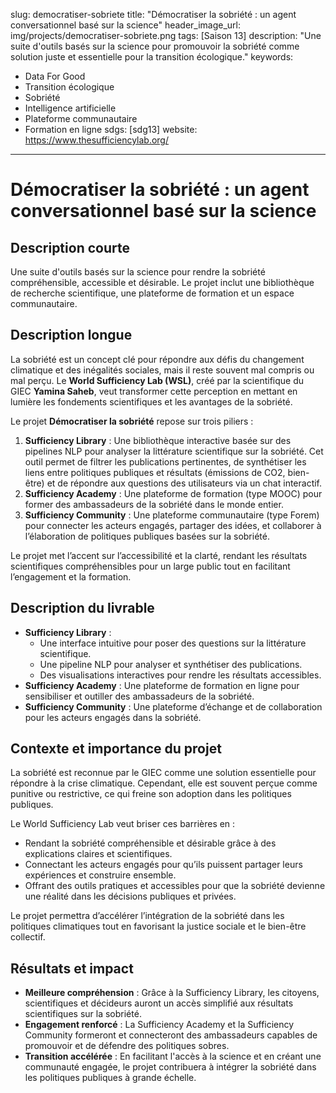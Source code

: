 slug: democratiser-sobriete
title: "Démocratiser la sobriété : un agent conversationnel basé sur la science"
header_image_url: img/projects/democratiser-sobriete.png
tags: [Saison 13]
description: "Une suite d'outils basés sur la science pour promouvoir la sobriété comme solution juste et essentielle pour la transition écologique."
keywords:
  - Data For Good
  - Transition écologique
  - Sobriété
  - Intelligence artificielle
  - Plateforme communautaire
  - Formation en ligne
sdgs: [sdg13]
website: https://www.thesufficiencylab.org/
---

# Démocratiser la sobriété : un agent conversationnel basé sur la science

## Description courte
Une suite d'outils basés sur la science pour rendre la sobriété compréhensible, accessible et désirable. Le projet inclut une bibliothèque de recherche scientifique, une plateforme de formation et un espace communautaire.

## Description longue
La sobriété est un concept clé pour répondre aux défis du changement climatique et des inégalités sociales, mais il reste souvent mal compris ou mal perçu. Le **World Sufficiency Lab (WSL)**, créé par la scientifique du GIEC **Yamina Saheb**, veut transformer cette perception en mettant en lumière les fondements scientifiques et les avantages de la sobriété.

Le projet **Démocratiser la sobriété** repose sur trois piliers :  
1. **Sufficiency Library** : Une bibliothèque interactive basée sur des pipelines NLP pour analyser la littérature scientifique sur la sobriété. Cet outil permet de filtrer les publications pertinentes, de synthétiser les liens entre politiques publiques et résultats (émissions de CO2, bien-être) et de répondre aux questions des utilisateurs via un chat interactif.  
2. **Sufficiency Academy** : Une plateforme de formation (type MOOC) pour former des ambassadeurs de la sobriété dans le monde entier.  
3. **Sufficiency Community** : Une plateforme communautaire (type Forem) pour connecter les acteurs engagés, partager des idées, et collaborer à l’élaboration de politiques publiques basées sur la sobriété.  

Le projet met l’accent sur l’accessibilité et la clarté, rendant les résultats scientifiques compréhensibles pour un large public tout en facilitant l’engagement et la formation.

## Description du livrable
- **Sufficiency Library** :  
  - Une interface intuitive pour poser des questions sur la littérature scientifique.  
  - Une pipeline NLP pour analyser et synthétiser des publications.  
  - Des visualisations interactives pour rendre les résultats accessibles.  
- **Sufficiency Academy** : Une plateforme de formation en ligne pour sensibiliser et outiller des ambassadeurs de la sobriété.  
- **Sufficiency Community** : Une plateforme d’échange et de collaboration pour les acteurs engagés dans la sobriété.  

## Contexte et importance du projet
La sobriété est reconnue par le GIEC comme une solution essentielle pour répondre à la crise climatique. Cependant, elle est souvent perçue comme punitive ou restrictive, ce qui freine son adoption dans les politiques publiques.  

Le World Sufficiency Lab veut briser ces barrières en :  
- Rendant la sobriété compréhensible et désirable grâce à des explications claires et scientifiques.  
- Connectant les acteurs engagés pour qu’ils puissent partager leurs expériences et construire ensemble.  
- Offrant des outils pratiques et accessibles pour que la sobriété devienne une réalité dans les décisions publiques et privées.  

Le projet permettra d’accélérer l’intégration de la sobriété dans les politiques climatiques tout en favorisant la justice sociale et le bien-être collectif.

## Résultats et impact
- **Meilleure compréhension** : Grâce à la Sufficiency Library, les citoyens, scientifiques et décideurs auront un accès simplifié aux résultats scientifiques sur la sobriété.  
- **Engagement renforcé** : La Sufficiency Academy et la Sufficiency Community formeront et connecteront des ambassadeurs capables de promouvoir et de défendre des politiques sobres.  
- **Transition accélérée** : En facilitant l'accès à la science et en créant une communauté engagée, le projet contribuera à intégrer la sobriété dans les politiques publiques à grande échelle.
